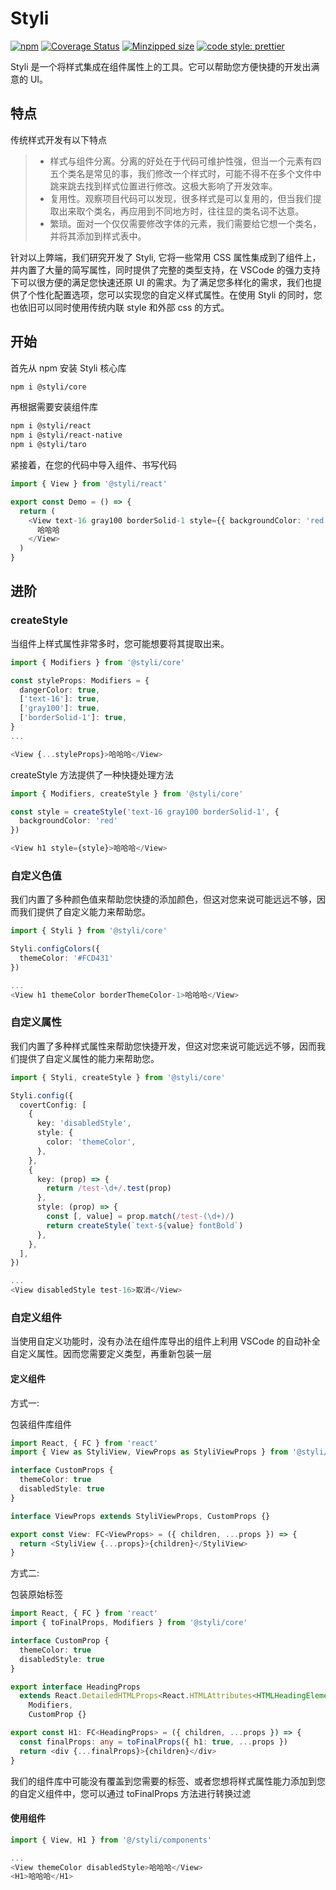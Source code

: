 # Styli

[![npm](https://img.shields.io/npm/v/@styli/core.svg)](https://www.npmjs.com/package/@styli/core) [![Coverage Status](https://coveralls.io/repos/github/forsigner/@styli/core/badge.svg?branch=master)](https://coveralls.io/github/forsigner/@styli/core?branch=master) [![Minzipped size](https://img.shields.io/bundlephobia/minzip/@styli/core.svg)](https://bundlephobia.com/result?p=@styli/core) [![code style: prettier](https://img.shields.io/badge/code_style-prettier-ff69b4.svg)](https://github.com/prettier/prettier)

Styli 是一个将样式集成在组件属性上的工具。它可以帮助您方便快捷的开发出满意的 UI。

## 特点

传统样式开发有以下特点

> - 样式与组件分离。分离的好处在于代码可维护性强，但当一个元素有四五个类名是常见的事，我们修改一个样式时，可能不得不在多个文件中跳来跳去找到样式位置进行修改。这极大影响了开发效率。
> - 复用性。观察项目代码可以发现，很多样式是可以复用的，但当我们提取出来取个类名，再应用到不同地方时，往往显的类名词不达意。
> - 繁琐。面对一个仅仅需要修改字体的元素，我们需要给它想一个类名，并将其添加到样式表中。

针对以上弊端，我们研究开发了 Styli, 它将一些常用 CSS 属性集成到了组件上，并内置了大量的简写属性，同时提供了完整的类型支持，在 VSCode 的强力支持下可以很方便的满足您快速还原 UI 的需求。为了满足您多样化的需求，我们也提供了个性化配置选项，您可以实现您的自定义样式属性。在使用 Styli 的同时，您也依旧可以同时使用传统内联 style 和外部 css 的方式。

## 开始

首先从 npm 安装 Styli 核心库

```bash
npm i @styli/core
```

再根据需要安装组件库

```bash
npm i @styli/react
npm i @styli/react-native
npm i @styli/taro
```

紧接着，在您的代码中导入组件、书写代码

```typescript
import { View } from '@styli/react'

export const Demo = () => {
  return (
    <View text-16 gray100 borderSolid-1 style={{ backgroundColor: 'red' }} className="demo">
      哈哈哈
    </View>
  )
}
```

## 进阶

### createStyle

当组件上样式属性非常多时，您可能想要将其提取出来。

```typescript
import { Modifiers } from '@styli/core'

const styleProps: Modifiers = {
  dangerColor: true,
  ['text-16']: true,
  ['gray100']: true,
  ['borderSolid-1']: true,
}
...

<View {...styleProps}>哈哈哈</View>
```

createStyle 方法提供了一种快捷处理方法

```typescript
import { Modifiers, createStyle } from '@styli/core'

const style = createStyle('text-16 gray100 borderSolid-1', {
  backgroundColor: 'red'
})

<View h1 style={style}>哈哈哈</View>
```

### 自定义色值

我们内置了多种颜色值来帮助您快捷的添加颜色，但这对您来说可能远远不够，因而我们提供了自定义能力来帮助您。

```typescript
import { Styli } from '@styli/core'

Styli.configColors({
  themeColor: '#FCD431'
})

...
<View h1 themeColor borderThemeColor-1>哈哈哈</View>
```

### 自定义属性

我们内置了多种样式属性来帮助您快捷开发，但这对您来说可能远远不够，因而我们提供了自定义属性的能力来帮助您。

```typescript
import { Styli, createStyle } from '@styli/core'

Styli.config({
  covertConfig: [
    {
      key: 'disabledStyle',
      style: {
        color: 'themeColor',
      },
    },
    {
      key: (prop) => {
        return /test-\d+/.test(prop)
      },
      style: (prop) => {
        const [, value] = prop.match(/test-(\d+)/)
        return createStyle(`text-${value} fontBold`)
      },
    },
  ],
})

...
<View disabledStyle test-16>取消</View>
```

### 自定义组件

当使用自定义功能时，没有办法在组件库导出的组件上利用 VSCode 的自动补全自定义属性。因而您需要定义类型，再重新包装一层

#### 定义组件

方式一:

包装组件库组件

```typescript
import React, { FC } from 'react'
import { View as StyliView, ViewProps as StyliViewProps } from '@styli/react'

interface CustomProps {
  themeColor: true
  disabledStyle: true
}

interface ViewProps extends StyliViewProps, CustomProps {}

export const View: FC<ViewProps> = ({ children, ...props }) => {
  return <StyliView {...props}>{children}</StyliView>
}
```

方式二:

包装原始标签

```typescript
import React, { FC } from 'react'
import { toFinalProps, Modifiers } from '@styli/core'

interface CustomProp {
  themeColor: true
  disabledStyle: true
}

export interface HeadingProps
  extends React.DetailedHTMLProps<React.HTMLAttributes<HTMLHeadingElement>, HTMLHeadingElement>,
    Modifiers,
    CustomProp {}

export const H1: FC<HeadingProps> = ({ children, ...props }) => {
  const finalProps: any = toFinalProps({ h1: true, ...props })
  return <div {...finalProps}>{children}</div>
}
```

我们的组件库中可能没有覆盖到您需要的标签、或者您想将样式属性能力添加到您的自定义组件中，您可以通过 toFinalProps 方法进行转换过滤

#### 使用组件

```typescript
import { View, H1 } from '@/styli/components'

...
<View themeColor disabledStyle>哈哈哈</View>
<H1>哈哈哈</H1>
```
